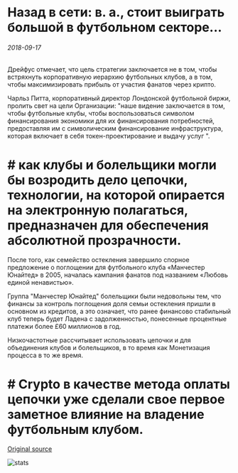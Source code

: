 # Назад в сети: в. а., стоит выиграть большой в футбольном секторе...

###### 2018-09-17

Дрейфус отмечает, что цель стратегии заключается не в том, чтобы встряхнуть корпоративную иерархию футбольных клубов, а в том, чтобы максимизировать прибыль от участия фанатов через крипто.

Чарльз Питта, корпоративный директор Лондонской футбольной биржи, пролить свет на цели Организации: "наше видение заключается в том, чтобы футбольные клубы, чтобы воспользоваться символом финансирования экономики для их финансирования потребностей, предоставляя им с символическим финансирование инфраструктура, которая включает в себя токен-проектирование и выдачу услуг ".

# # как клубы и болельщики могли бы возродить дело цепочки, технологии, на которой опирается на электронную полагаться, предназначен для обеспечения абсолютной прозрачности.

После того, как семейство остекления завершило спорное предложение о поглощении для футбольного клуба «Манчестер Юнайтед» в 2005, началась кампания фанатов под названием «Любовь единой ненавистью».

Группа "Манчестер Юнайтед" болельщики были недовольны тем, что финансы за контроль поглощения доля семьи остекления пришли в основном из кредитов, а это означает, что ранее финансово стабильный клуб теперь будет Ладена с задолженностью, понесенные процентные платежи более £60 миллионов в год.

Низкочастотные рассчитывает использовать цепочки и для объединения клубов и болельщиков, в то время как Монетизация процесса в то же время.

# # Crypto в качестве метода оплаты цепочки уже сделали свое первое заметное влияние на владение футбольным клубом.

[Original source](https://cointelegraph.com/news/back-of-the-net-cryptocurrency-stands-to-win-big-in-the-football-sector)

![stats](https://c.statcounter.com/11760860/0/a89fa40b/1/ "stats")